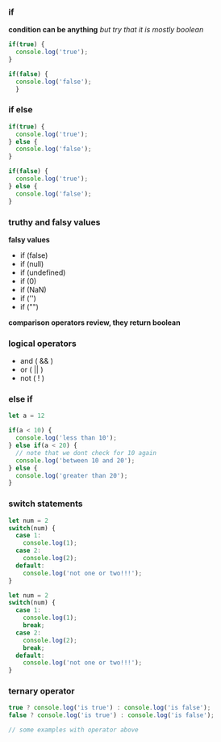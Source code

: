 ### if 

**condition can be anything**
*but try that it is mostly boolean*

```javascript
if(true) {
  console.log('true');
}

if(false) {
  console.log('false');
  }
```

### if else

```javascript
if(true) {
  console.log('true');
} else {
  console.log('false');
}

if(false) {
  console.log('true');
} else {
  console.log('false');
}
```
### truthy and falsy values

**falsy values**
- if (false)
- if (null)
- if (undefined)
- if (0)
- if (NaN)
- if ('')
- if ("")

**comparison operators review, they return boolean**

### logical operators

- and ( && )
- or ( || )
- not ( ! )

### else if

``` javascript
let a = 12

if(a < 10) {
  console.log('less than 10');
} else if(a < 20) {
  // note that we dont check for 10 again
  console.log('between 10 and 20');
} else {
  console.log('greater than 20');
}

```
### switch statements

```javascript
let num = 2
switch(num) {
  case 1:
    console.log(1);
  case 2:
    console.log(2);
  default:
    console.log('not one or two!!!');
}
```

```javascript
let num = 2
switch(num) {
  case 1:
    console.log(1);
    break;
  case 2:
    console.log(2);
    break;
  default:
    console.log('not one or two!!!');
}
```

### ternary operator

```javascript
true ? console.log('is true') : console.log('is false');
false ? console.log('is true') : console.log('is false');

// some examples with operator above
```
